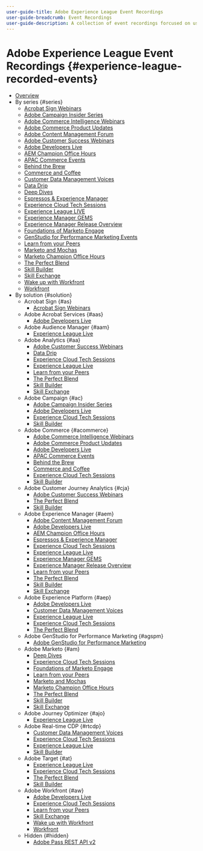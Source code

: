 ```yaml
---
user-guide-title: Adobe Experience League Event Recordings
user-guide-breadcrumb: Event Recordings
user-guide-description: A collection of event recordings forcused on using Adobe Enterprise products
---
```


# Adobe Experience League Event Recordings {#experience-league-recorded-events}

+ [Overview](overview.md)
+ By series {#series}
  + [Acrobat Sign Webinars](https://experienceleague.adobe.com/docs/events/acrobat-sign-webinars/overview.html)
  + [Adobe Campaign Insider Series](https://experienceleague.adobe.com/docs/events/adobe-campaign-insider-recordings/overview.html)
  + [Adobe Commerce Intelligence Webinars](https://experienceleague.adobe.com/docs/events/mbi-webinars-recordings/overview.html)
  + [Adobe Commerce Product Updates](https://experienceleague.adobe.com/docs/events/adobe-commerce-product-update-recordings/overview.html)
  + [Adobe Content Management Forum](https://experienceleague.adobe.com/docs/events/adobe-content-management-forum-recordings/overview.html)
  + [Adobe Customer Success Webinars](https://experienceleague.adobe.com/docs/events/adobe-customer-success-webinar-recordings/overview.html)
  + [Adobe Developers Live](https://experienceleague.adobe.com/docs/events/adobe-developers-live-recordings/overview.html)
  + [AEM Champion Office Hours](https://experienceleague.adobe.com/docs/events/aem-champion-office-hours/overview.html)
  + [APAC Commerce Events](https://experienceleague.adobe.com/docs/events/apac-commerce-recordings/overview.html)
  + [Behind the Brew](https://experienceleague.adobe.com/docs/events/behind-the-brew-recordings/overview.html)
  + [Commerce and Coffee](https://experienceleague.adobe.com/docs/events/commerce-and-coffee-recordings/overview.html)
  + [Customer Data Management Voices](https://experienceleague.adobe.com/docs/events/customer-data-management-voices-recordings/overview.html)
  + [Data Drip](https://experienceleague.adobe.com/docs/events/data-drip-recordings/overview.html)
  + [Deep Dives](https://experienceleague.adobe.com/docs/events/deep-dives-recordings/overview.html)
  + [Espressos & Experience Manager](https://experienceleague.adobe.com/docs/events/espressos-and-experience-manager-recordings/overview.html)
  + [Experience Cloud Tech Sessions](https://experienceleague.adobe.com/docs/events/tech-sessions/overview.html)
  + [Experience League LIVE](https://experienceleague.adobe.com/docs/events/experience-league-live-recordings/overview.html)
  + [Experience Manager GEMS](https://experienceleague.adobe.com/docs/events/experience-manager-gems-recordings/overview.html)
  + [Experience Manager Release Overview](https://experienceleague.adobe.com/docs/events/aemcs-release-update-recordings/overview.html)
  + [Foundations of Marketo Engage](https://experienceleague.adobe.com/en/docs/events/foundations-of-marketo-engage-webinars/overview)
  + [GenStudio for Performance Marketing Events](https://experienceleague.adobe.com/docs/events/genstudio-for-performance-marketing-events/overview.html) 
  + [Learn from your Peers](https://experienceleague.adobe.com/docs/events/learn-from-your-peers-recordings/overview.html)
  + [Marketo and Mochas](https://experienceleague.adobe.com/docs/events/marketo-and-mochas-recordings/overview.html)
  + [Marketo Champion Office Hours](https://experienceleague.adobe.com/docs/events/marketo-champion-office-hours/overview.html)
  + [The Perfect Blend](https://experienceleague.adobe.com/docs/events/perfect-blend/overview.html)
  + [Skill Builder](https://experienceleague.adobe.com/docs/events/skill-builder-recordings/overview.html)
  + [Skill Exchange](https://experienceleague.adobe.com/docs/events/the-skill-exchange-recordings/overview.html)
  + [Wake up with Workfront](https://experienceleague.adobe.com/docs/events/wake-up-with-workfront-recordings/overview.html)
  + [Workfront](https://experienceleague.adobe.com/docs/events/workfront-recordings/overview.html)
+ By solution {#solution}
  + Acrobat Sign {#as}
    + [Acrobat Sign Webinars](https://experienceleague.adobe.com/docs/events/acrobat-sign-webinars/overview.html)
  + Adobe Acrobat Services {#aas}
    + [Adobe Developers Live](https://experienceleague.adobe.com/docs/events/adobe-developers-live-recordings/overview.html)
  + Adobe Audience Manager {#aam}
    + [Experience League Live](https://experienceleague.adobe.com/docs/events/experience-league-live-recordings/overview.html)
  + Adobe Analytics {#aa}
    + [Adobe Customer Success Webinars](https://experienceleague.adobe.com/docs/events/adobe-customer-success-webinar-recordings/overview.html)
    + [Data Drip](https://experienceleague.adobe.com/docs/events/data-drip-recordings/overview.html)
    + [Experience Cloud Tech Sessions](https://experienceleague.adobe.com/docs/events/tech-sessions/overview.html)
    + [Experience League Live](https://experienceleague.adobe.com/docs/events/experience-league-live-recordings/overview.html)
    + [Learn from your Peers](https://experienceleague.adobe.com/docs/events/learn-from-your-peers-recordings/overview.html)
    + [The Perfect Blend](https://experienceleague.adobe.com/docs/events/perfect-blend/overview.html)
    + [Skill Builder](https://experienceleague.adobe.com/docs/events/skill-builder-recordings/overview.html)
    + [Skill Exchange](https://experienceleague.adobe.com/docs/events/the-skill-exchange-recordings/overview.html)
  + Adobe Campaign {#ac}
    + [Adobe Campaign Insider Series](https://experienceleague.adobe.com/docs/events/adobe-campaign-insider-recordings/overview.html)
    + [Adobe Developers Live](https://experienceleague.adobe.com/docs/events/adobe-developers-live-recordings/overview.html)
    + [Experience Cloud Tech Sessions](https://experienceleague.adobe.com/docs/events/tech-sessions/overview.html)
    + [Skill Builder](https://experienceleague.adobe.com/docs/events/skill-builder-recordings/overview.html)
  + Adobe Commerce {#acommerce}
    + [Adobe Commerce Intelligence Webinars](https://experienceleague.adobe.com/docs/events/mbi-webinars-recordings/overview.html)
    + [Adobe Commerce Product Updates](https://experienceleague.adobe.com/docs/events/adobe-commerce-product-update-recordings/overview.html)
    + [Adobe Developers Live](https://experienceleague.adobe.com/docs/events/adobe-developers-live-recordings/overview.html)
    + [APAC Commerce Events](https://experienceleague.adobe.com/docs/events/apac-commerce-recordings/overview.html)
    + [Behind the Brew](https://experienceleague.adobe.com/docs/events/behind-the-brew-recordings/overview.html)
    + [Commerce and Coffee](https://experienceleague.adobe.com/docs/events/commerce-and-coffee-recordings/overview.html)
    + [Experience Cloud Tech Sessions](https://experienceleague.adobe.com/docs/events/tech-sessions/overview.html)
    + [Skill Builder](https://experienceleague.adobe.com/docs/events/skill-builder-recordings/overview.html)
  + Adobe Customer Journey Analytics {#cja}
    + [Adobe Customer Success Webinars](https://experienceleague.adobe.com/docs/events/adobe-customer-success-webinar-recordings/overview.html)
    + [The Perfect Blend](https://experienceleague.adobe.com/docs/events/perfect-blend/overview.html)
    + [Skill Builder](https://experienceleague.adobe.com/docs/events/skill-builder-recordings/overview.html)
  + Adobe Experience Manager {#aem}
    + [Adobe Content Management Forum](https://experienceleague.adobe.com/docs/events/adobe-content-management-forum-recordings/overview.html)
    + [Adobe Developers Live](https://experienceleague.adobe.com/docs/events/adobe-developers-live-recordings/overview.html)
    + [AEM Champion Office Hours](https://experienceleague.adobe.com/docs/events/aem-champion-office-hours/overview.html)
    + [Espressos & Experience Manager](https://experienceleague.adobe.com/docs/events/espressos-and-experience-manager-recordings/overview.html)
    + [Experience Cloud Tech Sessions](https://experienceleague.adobe.com/docs/events/tech-sessions/overview.html)
    + [Experience League Live](https://experienceleague.adobe.com/docs/events/experience-league-live-recordings/overview.html)
    + [Experience Manager GEMS](https://experienceleague.adobe.com/docs/events/experience-manager-gems-recordings/overview.html)
    + [Experience Manager Release Overview](https://experienceleague.adobe.com/docs/events/aemcs-release-update-recordings/overview.html)
    + [Learn from your Peers](https://experienceleague.adobe.com/docs/events/learn-from-your-peers-recordings/overview.html)
    + [The Perfect Blend](https://experienceleague.adobe.com/docs/events/perfect-blend/overview.html)
    + [Skill Builder](https://experienceleague.adobe.com/docs/events/skill-builder-recordings/overview.html)
    + [Skill Exchange](https://experienceleague.adobe.com/docs/events/the-skill-exchange-recordings/overview.html)
  + Adobe Experience Platform {#aep}
    + [Adobe Developers Live](https://experienceleague.adobe.com/docs/events/adobe-developers-live-recordings/overview.html)
    + [Customer Data Management Voices](https://experienceleague.adobe.com/docs/events/customer-data-management-voices-recordings/overview.html)
    + [Experience League Live](https://experienceleague.adobe.com/docs/events/experience-league-live-recordings/overview.html)
    + [Experience Cloud Tech Sessions](https://experienceleague.adobe.com/docs/events/tech-sessions/overview.html)
    + [The Perfect Blend](https://experienceleague.adobe.com/docs/events/perfect-blend/overview.html)
  + Adobe GenStudio for Performance Marketing {#agspm}
    + [Adobe GenStudio for Performance Marketing](https://experienceleague.adobe.com/docs/events/genstudio-for-performance-marketing-events/overview.html)
  + Adobe Marketo {#am}
    + [Deep Dives](https://experienceleague.adobe.com/docs/events/deep-dives-recordings/overview.html)
    + [Experience Cloud Tech Sessions](https://experienceleague.adobe.com/docs/events/tech-sessions/overview.html)
    + [Foundations of Marketo Engage](https://experienceleague.adobe.com/en/docs/events/foundations-of-marketo-engage-webinars/overview)
    + [Learn from your Peers](https://experienceleague.adobe.com/docs/events/learn-from-your-peers-recordings/overview.html)
    + [Marketo and Mochas](https://experienceleague.adobe.com/docs/events/marketo-and-mochas-recordings/overview.html)
    + [Marketo Champion Office Hours](https://experienceleague.adobe.com/docs/events/marketo-champion-office-hours/overview.html)
    + [The Perfect Blend](https://experienceleague.adobe.com/docs/events/perfect-blend/overview.html)
    + [Skill Builder](https://experienceleague.adobe.com/docs/events/skill-builder-recordings/overview.html)
    + [Skill Exchange](https://experienceleague.adobe.com/docs/events/the-skill-exchange-recordings/overview.html)
  + Adobe Journey Optimizer {#ajo}
    + [Experience League Live](https://experienceleague.adobe.com/docs/events/experience-league-live-recordings/overview.html)
  + Adobe Real-time CDP {#rtcdp}
    + [Customer Data Management Voices](https://experienceleague.adobe.com/docs/events/customer-data-management-voices-recordings/overview.html)
    + [Experience Cloud Tech Sessions](https://experienceleague.adobe.com/docs/events/tech-sessions/overview.html)
    + [Experience League Live](https://experienceleague.adobe.com/docs/events/experience-league-live-recordings/overview.html)
    + [Skill Builder](https://experienceleague.adobe.com/docs/events/skill-builder-recordings/overview.html)
  + Adobe Target {#at}
    + [Experience League Live](https://experienceleague.adobe.com/docs/events/experience-league-live-recordings/overview.html)
    + [Experience Cloud Tech Sessions](https://experienceleague.adobe.com/docs/events/tech-sessions/overview.html)
    + [The Perfect Blend](https://experienceleague.adobe.com/docs/events/perfect-blend/overview.html)
    + [Skill Builder](https://experienceleague.adobe.com/docs/events/skill-builder-recordings/overview.html)
  + Adobe Workfront {#aw}
    + [Adobe Developers Live](https://experienceleague.adobe.com/docs/events/adobe-developers-live-recordings/overview.html)
    + [Experience Cloud Tech Sessions](https://experienceleague.adobe.com/docs/events/tech-sessions/overview.html)
    + [Learn from your Peers](https://experienceleague.adobe.com/docs/events/learn-from-your-peers-recordings/overview.html)
    + [Skill Exchange](https://experienceleague.adobe.com/docs/events/the-skill-exchange-recordings/overview.html)
    + [Wake up with Workfront](https://experienceleague.adobe.com/docs/events/wake-up-with-workfront-recordings/overview.html)
    + [Workfront](https://experienceleague.adobe.com/docs/events/workfront-recordings/overview.html)
  + Hidden {#hidden}
    + [Adobe Pass REST API v2](../single-events/adobe-pass-rest-api-v2.md) 